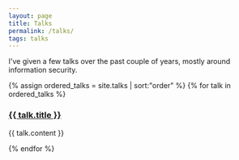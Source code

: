 ```yaml
---
layout: page
title: Talks
permalink: /talks/
tags: talks
---
```


I've given a few talks over the past couple of years, mostly around information security.

{% assign ordered_talks = site.talks | sort:"order" %}
{% for talk in ordered_talks %}
<h3><a href="{{ talk.url }}" class="header-link">{{ talk.title }}</a></h3>
<p>{{ talk.content }}</p>
{% endfor %}